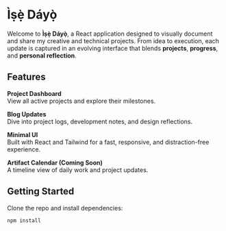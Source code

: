 # Ìṣẹ̀ Dáyọ̀

Welcome to **Ìṣẹ̀ Dáyọ̀**, a React application designed to visually document and share my creative and technical projects. From idea to execution, each update is captured in an evolving interface that blends **projects**, **progress**, and **personal reflection**.

## Features

**Project Dashboard**  
View all active projects and explore their milestones.

**Blog Updates**  
Dive into project logs, development notes, and design reflections.

**Minimal UI**  
Built with React and Tailwind for a fast, responsive, and distraction-free experience.

**Artifact Calendar (Coming Soon)**  
A timeline view of daily work and project updates.

## Getting Started

Clone the repo and install dependencies:

```bash
npm install
```

